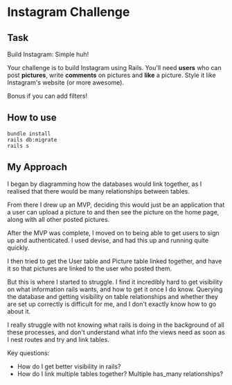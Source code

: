 # Instagram Challenge

## Task

Build Instagram: Simple huh!

Your challenge is to build Instagram using Rails. You'll need **users** who can post **pictures**, write **comments** on pictures and **like** a picture. Style it like Instagram's website (or more awesome).

Bonus if you can add filters!

## How to use

```
bundle install
rails db:migrate
rails s
```

## My Approach

I began by diagramming how the databases would link together, as I realised that there would be many relationships between tables.

From there I drew up an MVP, deciding this would just be an application that a user can upload a picture to and then see the picture on the home page, along with all other posted pictures.

After the MVP was complete, I moved on to being able to get users to sign up and authenticated. I used devise, and had this up and running quite quickly.

I then tried to get the User table and Picture table linked together, and have it so that pictures are linked to the user who posted them.

But this is where I started to struggle. I find it incredibly hard to get visibility on what information rails wants, and how to get it once I do know. Querying the database and getting visibility on table relationships and whether they are set up correctly is difficult for me, and I don't exactly know how to go about it.

I really struggle with not knowing what rails is doing in the background of all these processes, and don't understand what info the views need as soon as I nest routes and try and link tables.

Key questions:

* How do I get better visibility in rails?
* How do I link multiple tables together? Multiple has_many relationships?
